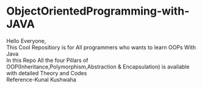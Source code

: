 # ObjectOrientedProgramming-with-JAVA
Hello Everyone,
<br/>
This Cool Repositiory is for All programmers who wants to learn OOPs With Java
<br/>
In this Repo All the four Pillars of OOP(Inheritance,Polymorphism,Abstraction & Encapsulation) is available with detailed Theory and Codes
<br/>
Reference-Kunal Kushwaha
